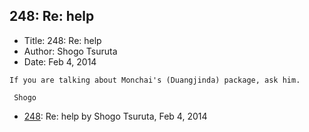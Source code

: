 ## 248: Re: help

- Title: 248: Re: help
- Author: Shogo Tsuruta
- Date: Feb 4, 2014
```
If you are talking about Monchai's (Duangjinda) package, ask him.

 Shogo
```

- [248](0248.md): Re: help by Shogo Tsuruta, Feb 4, 2014
